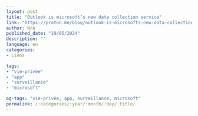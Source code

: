 ```yaml
---
layout: post
title: "Outlook is microsoft’s new data collection service"
link: "https://proton.me/blog/outlook-is-microsofts-new-data-collection-service"
author: N/A
published_date: "19/05/2024"
description: ""
language: en
categories:
- Liens

tags:
- "vie-privée"
- "app"
- "surveillance"
- "microsoft"

og-tags: "vie-privée, app, surveillance, microsoft"
permalink: /:categories/:year/:month/:day/:title/
---
```

